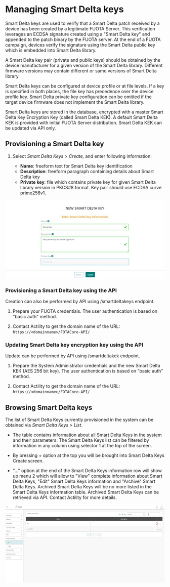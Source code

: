 # Managing Smart Delta keys

Smart Delta keys are used to verify that a Smart Delta patch received by
a device has been created by a legitimate FUOTA Server. This
verification leverages an ECDSA signature created using a "Smart
Delta key" and appended to the patch binary by the FUOTA server. At the
end of a FUOTA campaign, devices verify the signature using the Smart
Delta public key which is embedded into Smart Delta library.

A Smart Delta key pair (private and public keys) should be obtained by
the device manufacturer for a given version of the Smart Delta library.
Different firmware versions may contain different or same versions of
Smart Delta library.

Smart Delta keys can be configured at device profile or at file levels.
If a key is specified in both places, the file key has precedence over
the device profile key. Smart Delta private key configuration can be
omitted if the target device firmware does not implement the Smart Delta
library.

Smart Delta keys are stored in the database, encrypted with a master
Smart Delta Key Encryption Key (called Smart Delta KEK). A default Smart
Delta KEK is provided with initial FUOTA Server distribution. Smart
Delta KEK can be updated via API only.

## Provisioning a Smart Delta key

1.  Select *Smart Delta Keys* *\> Create,* and enter following
    information:

    -   **Name**: freeform text for Smart Delta key identification
    -   **Description**: freeform paragraph containing details about Smart Delta
    key
    -   **Private key**: file which contains private key for given Smart Delta
    library version in PKCS\#8 format. Key pair should use ECDSA curve
    prime256v1.

![](./images/image007.jpg)

### Provisioning a Smart Delta key using the API

Creation can also be performed by API using /smartdeltakeys endpoint.

1.  Prepare your FUOTA credentials. The user authentication is based on
    "basic auth" method.

2.  Contact Actility to get the domain name of the URL: `https://<domainname>/FOTACore-API/`

### Updating Smart Delta key encryption key using the API

Update can be performed by API using /smartdeltakek endpoint.

1.  Prepare the System Administrator credentials and the new Smart Delta
    KEK (AES 256 bit key). The user authentication is based on "basic
    auth" method.

2.  Contact Actility to get the domain name of the URL: `https://<domainname>/FOTACore-API/`

## Browsing Smart Delta keys

The list of Smart Delta Keys currently provisioned in the system can be
obtained via *Smart Delta Keys* *\> List*.

-   The table contains information about all Smart Delta Keys in the
    system and their parameters. The Smart Delta Keys list can be
    filtered by information in any column using selector 1 at the top of
    the screen.

-   By pressing + option at the top you will be brought into Smart Delta
    Keys Create screen.

-   "..." option at the end of the Smart Delta Keys information row will
    show up menu 2 which will allow to "View" complete information about
    Smart Delta Keys, "Edit" Smart Delta Keys information and "Archive"
    Smart Delta Keys. Archived Smart Delta Keys will be no more listed
    in the Smart Delta Keys information table. Archived Smart Delta Keys
    can be retrieved via API. Contact Actility for more details.

![](./images/image008.jpg)
